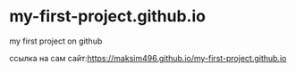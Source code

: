 # my-first-project.github.io
my first project on github

ссылка на сам сайт:https://maksim496.github.io/my-first-project.github.io
